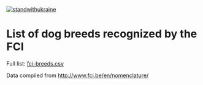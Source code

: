 [![standwithukraine](https://user-images.githubusercontent.com/196601/157236392-1e6c2bd7-9e11-4781-8134-935b83086ab5.svg)](https://ukrainewar.carrd.co/)

# List of dog breeds recognized by the FCI

Full list: [fci-breeds.csv](fci-breeds.csv)

Data compiled from
http://www.fci.be/en/nomenclature/
